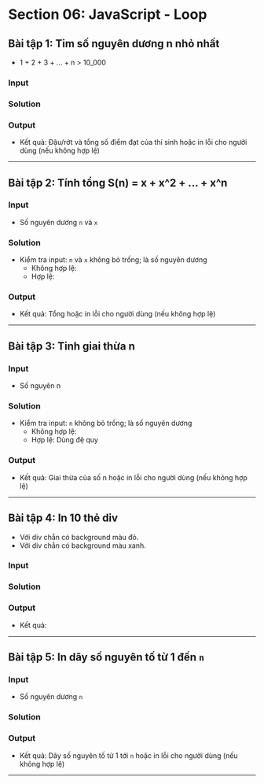 # Section 06: JavaScript - Loop

## Bài tập 1: Tim số nguyên dương n nhỏ nhất

- 1 + 2 + 3 + ... + n > 10_000

### Input

### Solution

### Output

- Kết quả: Đậu/rớt và tổng số điểm đạt của thí sinh hoặc in lỗi cho người dùng (nếu không hợp lệ)

---

## Bài tập 2: Tính tổng S(n) = x + x^2 + ... + x^n

### Input

- Số nguyên dương `n` và `x`

### Solution

- Kiểm tra input: `n` và `x` không bỏ trống; là số nguyên dương
  - Không hợp lệ:
  - Hợp lệ:

### Output

- Kết quả: Tổng hoặc in lỗi cho người dùng (nếu không hợp lệ)

---

## Bài tập 3: Tinh giai thừa n

### Input

- Số nguyên n

### Solution

- Kiểm tra input: `n` không bỏ trống; là số nguyên dương
  - Không hợp lệ:
  - Hợp lệ: Dùng đệ quy

### Output

- Kết quả: Giai thừa của số n hoặc in lỗi cho người dùng (nếu không hợp lệ)

---

## Bài tập 4: In 10 thẻ div

- Với div chẳn có background màu đỏ.
- Với div chẳn có background màu xanh.

### Input

### Solution

### Output

- Kết quả:

---

## Bài tập 5: In dãy số nguyên tố từ 1 đến `n`

### Input

- Số nguyên dương `n`

### Solution

### Output

- Kết quả: Dãy số nguyên tố từ 1 tới `n` hoặc in lỗi cho người dùng (nếu không hợp lệ)

---
